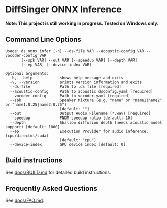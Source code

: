 # DiffSinger ONNX Inference

**Note: This project is still working in progress. Tested on Windows only.**

## Command Line Options

```
Usage: ds_onnx_infer [-h] --ds-file VAR --acoustic-config VAR --vocoder-config VAR
       [--spk VAR] --out VAR [--speedup VAR] [--depth VAR]
       [--ep VAR] [--device-index VAR]

Optional arguments:
  -h, --help            shows help message and exits
  -v, --version         prints version information and exits
  --ds-file             Path to .ds file [required]
  --acoustic-config     Path to acoustic dsconfig.yaml [required]
  --vocoder-config      Path to vocoder.yaml [required]
  --spk                 Speaker Mixture (e.g. "name" or "name1|name2" or "name1:0.25|name2:0.75")
                        [default: ""]
  --out                 Output Audio Filename (*.wav) [required]
  --speedup             PNDM speedup ratio [default: 10]
  --depth               Shallow diffusion depth (needs acoustic model support) [default: 1000]
  --ep                  Execution Provider for audio inference. (cpu/directml/cuda)
                        [default: "cpu"]
  --device-index        GPU device index [default: 0]
```

## Build instructions

See [docs/BUILD.md](docs/BUILD.md) for detailed build instructions.

## Frequently Asked Questions

See [docs/FAQ.md](docs/FAQ.md).
